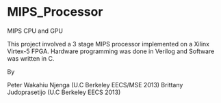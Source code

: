 MIPS_Processor
==============

MIPS CPU and GPU

This project involved a 3 stage MIPS processor implemented on a Xilinx Virtex-5 FPGA.
Hardware programming was done in Verilog and Software was written in C.

By

Peter Wakahiu Njenga (U.C Berkeley EECS/MSE 2013)
Brittany Judoprasetijo (U.C Berkeley EECS 2013)
